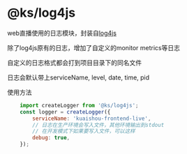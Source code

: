 # @ks/log4js
web直播使用的日志模块，封装自[log4js](https://github.com/log4js-node/log4js-node)

除了log4js原有的日志，增加了自定义的monitor metrics等日志

自定义的日志格式都会打到项目目录下的同名文件

日志会默认带上serviceName, level, date, time, pid

使用方法
```javascript
    import createLogger from '@ks/log4js';
    const logger = createLogger({
        serviceName: 'kuaishou-frontend-live',
        // 日志在生产环境会写入文件，其他环境输出到stdout
        // 在开发模式下如果要写入文件，可以这样
        debug: true,
    });
```
